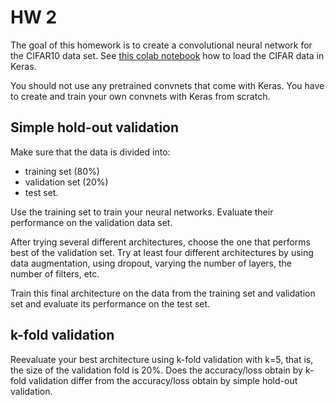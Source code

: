 # HW 2

The goal of this homework is to create a convolutional neural network for the CIFAR10 data set. 
See [this colab notebook](https://colab.research.google.com/drive/1LZZviWOzvchcXRdZi2IBx3KOpQOzLalf) how to load the CIFAR data in Keras.

You should not use any pretrained convnets that come with Keras. You have to create and train your own convnets with Keras from scratch.

## Simple hold-out validation

Make sure that the data is divided into: 

- training set (80%)
- validation set (20%)
- test set. 

Use the training set to train your neural networks. Evaluate their performance on the validation data set. 

After trying several different architectures, choose the one that performs
best of the validation set. Try at least four different architectures by using data augmentation, using dropout, varying the number of layers, the number of filters, etc.

Train this final architecture on the data from the training set and validation set and evaluate its performance on 
the test set.

## k-fold validation

Reevaluate your best architecture using k-fold validation with k=5, that is, the size of the validation fold is 20%. Does the accuracy/loss obtain by k-fold validation differ from the accuracy/loss obtain by simple hold-out validation.

